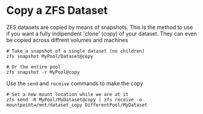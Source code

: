 # Copy a ZFS Dataset

ZFS datasets are copied by means of snapshots.  This is the method to use if you want a fully indipendent 'clone' (copy) of your dataset.  They can even be copied across diffrent volumes and machines

```
# Take a snapshot of a single dataset (no children)
zfs snapshot MyPool/Dataset@copy

# Or the entire pool
zfs snapshot -r MyPool@copy
```

Use the `send` and `receive` commands to make the copy

```
# Set a new mount location while we are at it
zfs send -R MyPool/MyDataset@copy | zfs receive -o mountpoint=/mnt/dataset_copy DifferentPool/MyDataset
```
